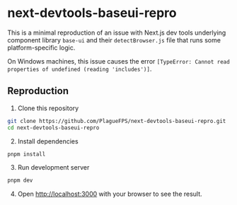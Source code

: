 # next-devtools-baseui-repro

This is a minimal reproduction of an issue with Next.js dev tools underlying component library `base-ui` and their `detectBrowser.js` file that runs some platform-specific logic.

On Windows machines, this issue causes the error `[TypeError: Cannot read properties of undefined (reading 'includes')]`.

## Reproduction

1. Clone this repository
```bash
git clone https://github.com/PlagueFPS/next-devtools-baseui-repro.git
cd next-devtools-baseui-repro
```
2. Install dependencies
```bash
pnpm install
```
3. Run development server
```bash
pnpm dev
```
4. Open [http://localhost:3000](http://localhost:3000) with your browser to see the result.
